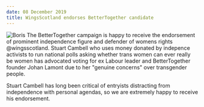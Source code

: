 ```yaml
---
date: 08 December 2019
title: WingsScotland endorses BetterTogether candidate
---
```


![Boris](/img/wings.png) The BetterTogether campaign is happy to receive the endorsement of prominent independence figure and defender of womens rights @wingsscotland. Stuart Cambell who uses money donated by indepence activists to run national polls asking whether trans women can ever really be women has advocated voting for ex Labour leader and BetterTogether founder Johan Lamont due to her "genuine concerns" over transgender people.



Stuart Cambell has long been critical of entryists distracting from independence with personal agendas, so we are extremely happy to receive his endorsement.
